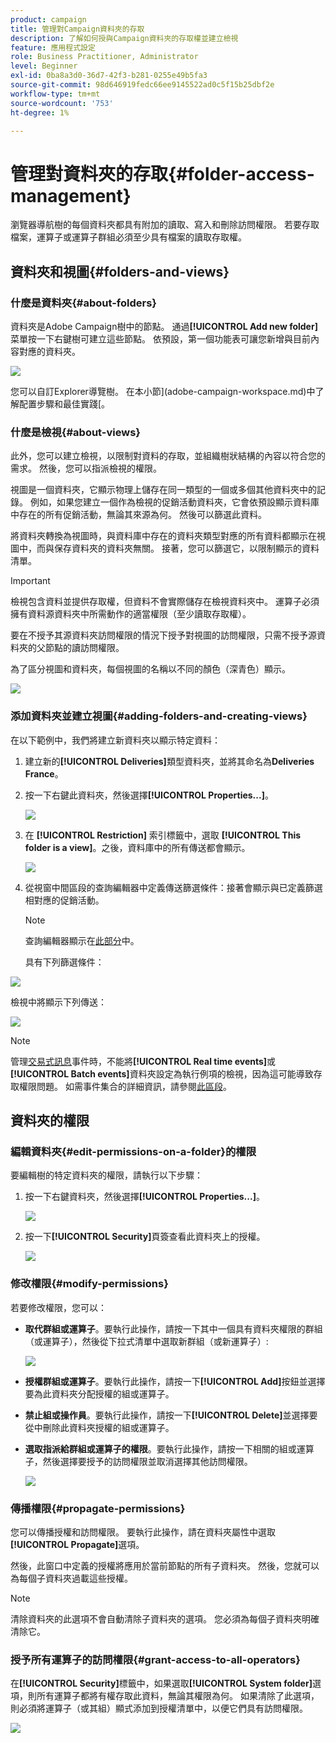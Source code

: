 ```yaml
---
product: campaign
title: 管理對Campaign資料夾的存取
description: 了解如何授與Campaign資料夾的存取權並建立檢視
feature: 應用程式設定
role: Business Practitioner, Administrator
level: Beginner
exl-id: 0ba8a3d0-36d7-42f3-b281-0255e49b5fa3
source-git-commit: 98d646919fedc66ee9145522ad0c5f15b25dbf2e
workflow-type: tm+mt
source-wordcount: '753'
ht-degree: 1%

---
```


# 管理對資料夾的存取{#folder-access-management}

瀏覽器導航樹的每個資料夾都具有附加的讀取、寫入和刪除訪問權限。 若要存取檔案，運算子或運算子群組必須至少具有檔案的讀取存取權。

## 資料夾和視圖{#folders-and-views}

### 什麼是資料夾{#about-folders}

資料夾是Adobe Campaign樹中的節點。 通過&#x200B;**[!UICONTROL Add new folder]**&#x200B;菜單按一下右鍵樹可建立這些節點。 依預設，第一個功能表可讓您新增與目前內容對應的資料夾。

![](assets/s_ncs_user_add_folder_in_tree.png)

您可以自訂Explorer導覽樹。 在本小節](adobe-campaign-workspace.md)中了解配置步驟和最佳實踐[。

### 什麼是檢視{#about-views}

此外，您可以建立檢視，以限制對資料的存取，並組織樹狀結構的內容以符合您的需求。 然後，您可以指派檢視的權限。

視圖是一個資料夾，它顯示物理上儲存在同一類型的一個或多個其他資料夾中的記錄。 例如，如果您建立一個作為檢視的促銷活動資料夾，它會依預設顯示資料庫中存在的所有促銷活動，無論其來源為何。 然後可以篩選此資料。

將資料夾轉換為視圖時，與資料庫中存在的資料夾類型對應的所有資料都顯示在視圖中，而與保存資料夾的資料夾無關。 接著，您可以篩選它，以限制顯示的資料清單。

>[!IMPORTANT]
>
>檢視包含資料並提供存取權，但資料不會實際儲存在檢視資料夾中。 運算子必須擁有資料源資料夾中所需動作的適當權限（至少讀取存取權）。
>
>要在不授予其源資料夾訪問權限的情況下授予對視圖的訪問權限，只需不授予源資料夾的父節點的讀訪問權限。

為了區分視圖和資料夾，每個視圖的名稱以不同的顏色（深青色）顯示。

![](assets/s_ncs_user_view_name_color.png)

### 添加資料夾並建立視圖{#adding-folders-and-creating-views}

在以下範例中，我們將建立新資料夾以顯示特定資料：

1. 建立新的&#x200B;**[!UICONTROL Deliveries]**&#x200B;類型資料夾，並將其命名為&#x200B;**Deliveries France**。
1. 按一下右鍵此資料夾，然後選擇&#x200B;**[!UICONTROL Properties...]**。

   ![](assets/s_ncs_user_add_folder_exple.png)

1. 在 **[!UICONTROL Restriction]** 索引標籤中，選取 **[!UICONTROL This folder is a view]**。之後，資料庫中的所有傳送都會顯示。

   ![](assets/s_ncs_user_add_folder_exple01.png)

1. 從視窗中間區段的查詢編輯器中定義傳送篩選條件：接著會顯示與已定義篩選相對應的促銷活動。

   >[!NOTE]
   >
   >查詢編輯器顯示在[此部分](../../platform/using/about-queries-in-campaign.md)中。

   具有下列篩選條件：

![](assets/s_ncs_user_add_folder_exple00.png)

檢視中將顯示下列傳送：

![](assets/s_ncs_user_add_folder_exple02.png)

>[!NOTE]
>
>管理[交易式訊息](../../message-center/using/about-transactional-messaging.md)事件時，不能將&#x200B;**[!UICONTROL Real time events]**&#x200B;或&#x200B;**[!UICONTROL Batch events]**&#x200B;資料夾設定為執行例項的檢視，因為這可能導致存取權限問題。 如需事件集合的詳細資訊，請參閱[此區段](../../message-center/using/about-event-processing.md#event-collection)。

## 資料夾的權限

### 編輯資料夾{#edit-permissions-on-a-folder}的權限

要編輯樹的特定資料夾的權限，請執行以下步驟：

1. 按一下右鍵資料夾，然後選擇&#x200B;**[!UICONTROL Properties...]**。

   ![](assets/s_ncs_user_folder_properties.png)

1. 按一下&#x200B;**[!UICONTROL Security]**&#x200B;頁簽查看此資料夾上的授權。

   ![](assets/s_ncs_user_folder_properties_security.png)

### 修改權限{#modify-permissions}

若要修改權限，您可以：

* **取代群組或運算子**。要執行此操作，請按一下其中一個具有資料夾權限的群組（或運算子），然後從下拉式清單中選取新群組（或新運算子）:

   ![](assets/s_ncs_user_folder_properties_security02.png)

* **授權群組或運算子**。要執行此操作，請按一下&#x200B;**[!UICONTROL Add]**&#x200B;按鈕並選擇要為此資料夾分配授權的組或運算子。
* **禁止組或操作員**。要執行此操作，請按一下&#x200B;**[!UICONTROL Delete]**&#x200B;並選擇要從中刪除此資料夾授權的組或運算子。
* **選取指派給群組或運算子的權限**。要執行此操作，請按一下相關的組或運算子，然後選擇要授予的訪問權限並取消選擇其他訪問權限。

   ![](assets/s_ncs_user_folder_properties_security03.png)

### 傳播權限{#propagate-permissions}

您可以傳播授權和訪問權限。 要執行此操作，請在資料夾屬性中選取&#x200B;**[!UICONTROL Propagate]**&#x200B;選項。

然後，此窗口中定義的授權將應用於當前節點的所有子資料夾。 然後，您就可以為每個子資料夾過載這些授權。

>[!NOTE]
>
>清除資料夾的此選項不會自動清除子資料夾的選項。 您必須為每個子資料夾明確清除它。

### 授予所有運算子的訪問權限{#grant-access-to-all-operators}

在&#x200B;**[!UICONTROL Security]**&#x200B;標籤中，如果選取&#x200B;**[!UICONTROL System folder]**&#x200B;選項，則所有運算子都將有權存取此資料，無論其權限為何。 如果清除了此選項，則必須將運算子（或其組）顯式添加到授權清單中，以便它們具有訪問權限。

![](assets/s_ncs_user_folder_properties_security03b.png)
